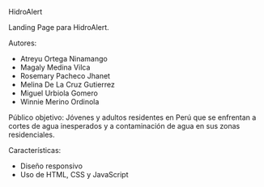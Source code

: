 HidroAlert

Landing Page para HidroAlert.

Autores:
- Atreyu Ortega Ninamango
- Magaly Medina Vilca
- Rosemary Pacheco Jhanet
- Melina De La Cruz Gutierrez
- Miguel Urbiola Gomero
- Winnie Merino Ordinola

Público objetivo:
Jóvenes y adultos residentes en Perú que se enfrentan a cortes de agua inesperados y a contaminación de agua en sus zonas residenciales. 

Características:
- Diseño responsivo
- Uso de HTML, CSS y JavaScript
